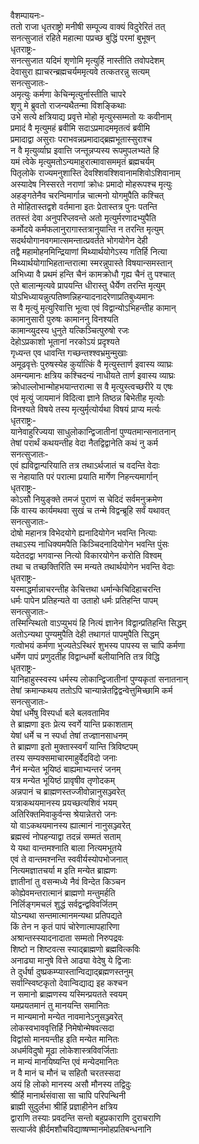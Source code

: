 वैशम्पायनः-  
ततो राजा धृतराष्ट्रो मनीषी सम्पूज्य वाक्यं विदुरेरितं तत्  
सनत्सुजातं रहिते महात्मा पप्रच्छ बुद्धिं परमां बुभूषन्  
धृतराष्ट्रः-  
सनत्सुजात यदिमं शृणोमि मृत्युर्हि नास्तीति तवोपदेशम्  
देवासुरा ह्याचरन्ब्रह्मचर्यममृत्यवे तत्कतरन्नु सत्यम्  
सनत्सुजातः-  
अमृत्युः कर्मणा केचिन्मृत्युर्नास्तीति चापरे  
शृणु मे ब्रुवतो राजन्यथैतन्मा विशङ्किथाः  
उभे सत्ये क्षत्रियाद्य प्रवृत्ते मोहो मृत्युस्सम्मतो यः कवीनाम्  
प्रमादं वै मृत्युमहं ब्रवीमि सदाऽप्रमादममृतत्वं ब्रवीमि  
प्रमादाद्वा असुराः पराभवन्नप्रमादाद्ब्रह्मभूतास्सुराश्च  
न वै मृत्युर्व्याघ्र इवात्ति जन्तून्नप्यस्य रूपमुपलभ्यते हि  
यमं त्वेके मृत्युमतोऽन्यमाहुरात्मावासममृतं ब्रह्मचर्यम्  
पितृलोके राज्यमनुशास्ति देवश्शिवश्शिवानामशिवोऽशिवानाम्  
अस्यादेष निस्सरते नराणां क्रोधः प्रमादो मोहरूपश्च मृत्युः  
अहङ्गतेनैव चरन्विमार्गान्न चात्मनो योगमुपैति कश्चित्  
ते मोहितास्तद्वशे वर्तमाना इतः प्रेतास्तत्र पुनः पतन्ति  
ततस्तं देवा अनुपरिप्लवन्ते अतो मृत्युर्मरणादभ्युपैति  
कर्मोदये कर्मफलानुरागास्तत्रानुयान्ति न तरन्ति मृत्युम्  
सदर्थयोगानवगमात्समन्तात्प्रवर्तते भोगयोगेन देही  
तद्वै महामोहनमिन्द्रियाणां मिथ्यार्थयोगेऽस्य गतिर्हि नित्या  
मिथ्यार्थयोगाभिहतान्तरात्मा स्मरन्नुपास्ते विषयान्समस्तान्  
अभिध्या वै प्रथमं हन्ति चैनं कामक्रोधौ गृह्य चैनं तु पश्चात्  
एते बालान्मृत्यवे प्रापयन्ति धीरास्तु धैर्येण तरन्ति मृत्युम्  
योऽभिध्यायन्नुत्पतिष्णन्निहन्यादनादरेणाप्रतिबुध्यमानः  
स वै मृत्युं मृत्युरिवात्ति भूत्वा एवं विद्वान्योऽभिहन्तीह कामान्  
कामानुसारी पुरुषः कामाननु विनश्यति  
कामान्व्युदस्य धुनुते यत्किञ्चित्पुरुषो रजः  
देहोऽप्रकाशो भूतानां नरकोऽयं प्रदृश्यते  
गृध्यन्त एव धावन्ति गच्छन्तश्श्वभ्रमुन्मुखाः  
अमूढवृत्तेः पुरुषस्येह कुर्यात्किं वै मृत्युस्तार्ण इवास्य व्याघ्रः  
अमन्यमानः क्षत्रिय कश्चिदन्यं नाधीयते तार्ण इवास्य व्याघ्रः  
क्रोधाल्लोभान्मोहभयान्तरात्मा स वै मृत्युस्त्वच्छरीरे य एषः  
एवं मृत्युं जायमानं विदित्वा ज्ञाने तिष्ठन्न बिभेतीह मृत्योः  
विनश्यते विषये तस्य मृत्युर्मृत्योर्यथा विषयं प्राप्य मर्त्यः  
धृतराष्ट्रः-  
यानेवाहुरिज्यया साधुलोकान्द्विजातीनां पुण्यतमान्सनातनान्  
तेषां परार्थं कथयन्तीह वेदा नैतद्विद्वानेति कथं नु कर्म  
सनत्सुजातः-  
एवं ह्यविद्वान्परियाति तत्र तथाऽर्थजातं च वदन्ति वेदाः  
स नेहायाति परं परात्मा प्रयाति मार्गेण निहन्त्यमार्गान्  
धृतराष्ट्रः-  
कोऽसौ नियुङ्क्ते तमजं पुराणं स चेदिदं सर्वमनुक्रमेण  
किं वास्य कार्यमथवा सुखं च तन्मे विद्वन्ब्रूहि सर्वं यथावत्  
सनत्सुजातः-  
दोषो महानत्र विभेदयोगे ह्यनादियोगेन भवन्ति नित्याः  
तथाऽस्य नाधिक्यमपैति किञ्चिदनादियोगेन भवन्ति पुंसः  
यदेतदद्वा भगवान्स नित्यो विकारयोगेन करोति विश्वम्  
तथा च तच्छक्तिरिति स्म मन्यते तथार्थयोगेन भवन्ति वेदाः  
धृतराष्ट्रः-  
यस्माद्धर्मान्नाचरन्तीह केचित्तथा धर्मान्केचिदिहाचरन्ति  
धर्मः पापेन प्रतिहन्यते वा उताहो धर्मः प्रतिहन्ति पापम्  
सनत्सुजातः-  
तस्मिन्स्थितो वाऽप्युभयं हि नित्यं ज्ञानेन विद्वान्प्रतिहन्ति सिद्धम्  
अतोऽन्यथा पुण्यमुपैति देही तथागतं पापमुपैति सिद्धम्  
गत्वोभयं कर्मणा भुज्यतेऽस्थिरं शुभस्य पापस्य स चापि कर्मणा  
धर्मेण पापं प्रणुदतीह विद्वान्धर्मो बलीयानिति तत्र विद्धि  
धृतराष्ट्रः-  
यानिहाहुस्स्वस्य धर्मस्य लोकान्द्विजातीनां पुण्यकृतां सनातनान्  
तेषां क्रमान्कथय ततोऽपि चान्यान्नेतद्विद्वन्वेत्तुमिच्छामि कर्म  
सनत्सुजातः-  
येषां धर्मेषु विस्पर्धा बले बलवतामिव  
ते ब्राह्मणा इतः प्रेत्य स्वर्गे यान्ति प्रकाशताम्  
येषां धर्मे च न स्पर्धा तेषां तज्ज्ञानसाधनम्  
ते ब्राह्मणा इतो मुक्तास्स्वर्गं यान्ति त्रिविष्टपम्  
तस्य सम्यक्समाचारमाहुर्वेदविदो जनाः  
नैनं मन्येत भूयिष्ठं बाह्यमाभ्यन्तरं जनम्  
यत्र मन्येत भूयिष्ठं प्रावृषीव तृणोदकम्  
अन्नपानं च ब्राह्मणस्तज्जीवोन्नानुसञ्ज्वरेत्  
यत्राकथयमानस्य प्रयच्छत्यशिवं भयम्  
अतिरिक्तमिवाकुर्वन्स श्रेयान्नेतरो जनः  
यो वाऽकथयमानस्य ह्यात्मानं नानुसञ्ज्वरेत्  
ब्रह्मस्वं नोपहन्याद्वा तदन्नं सम्मतं सताम्  
ये यथा वान्तमश्नाति बाला नित्यमभूतये  
एवं ते वान्तमश्नन्ति स्ववीर्यस्योपभोजनात्  
नित्यमज्ञातचर्या म इति मन्येत ब्राह्मणः  
ज्ञातीनां तु वसन्मध्ये नैवं विन्देत किञ्चन  
कोह्येवमन्तरात्मानं ब्राह्मणो मन्तुमर्हति  
निर्लिङ्गमचलं शुद्धं सर्वद्वन्द्वविवर्जितम्  
योऽन्यथा सन्तमात्मानमन्यथा प्रतिपद्यते  
किं तेन न कृतं पापं चोरेणात्मापहारिणा  
अश्रान्तस्स्यादनादाता सम्मतो निरुपद्रवः  
शिष्टो न शिष्टवत्स स्याद्ब्राह्मणो ब्रह्मवित्कविः  
अनाढ्या मानुषे वित्ते आढ्या वेदेषु ये द्विजाः  
ते दुर्धर्षा दुष्प्रकम्प्यास्तान्विद्याद्ब्रह्मणस्तनुम्  
सर्वान्स्विष्टकृतो देवान्विद्याद्य इह कश्चन  
न समानो ब्राह्मणस्य यस्मिन्प्रयतते स्वयम्  
यमप्रयतमानं तु मानयन्ति समानितः  
न मान्यमानो मन्येत नावमानेऽनुसञ्ज्वरेत्  
लोकस्वभाववृत्तिर्हि निमेषोन्मेषवत्सदा  
विद्वांसो मानयन्तीह इति मन्येत मानितः  
अधर्मविदुषो मूढा लोकेशास्त्रविवर्जिताः  
न मान्यं मानयिष्यन्ति एवं मन्येदमानितः  
न वै मानं च मौनं च सहितौ चरतस्सदा  
अयं हि लोको मानस्य असौ मौनस्य तद्विदुः  
श्रीर्हि मानार्थसंवासा सा चापि परिपन्थिनी  
ब्राह्मी सुदुर्लभा श्रीर्हि प्रज्ञाहीनेन क्षत्रिय  
द्वाराणि तस्याः प्रवदन्ति सन्तो बहुप्रकाराणि दुराचराणि  
सत्यार्जवे ह्रीर्दमशौचविद्याष्षण्मानमोहप्रतिबन्धनानि  

